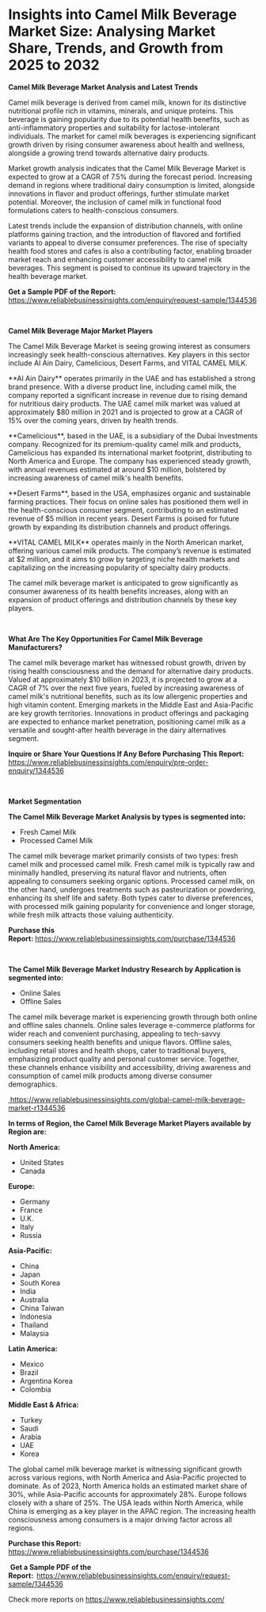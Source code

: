 <p><h1>Insights into Camel Milk Beverage Market Size: Analysing Market Share, Trends, and Growth from 2025 to 2032</h1></p><p><strong>Camel Milk Beverage Market Analysis and Latest Trends</strong></p>
<p><p>Camel milk beverage is derived from camel milk, known for its distinctive nutritional profile rich in vitamins, minerals, and unique proteins. This beverage is gaining popularity due to its potential health benefits, such as anti-inflammatory properties and suitability for lactose-intolerant individuals. The market for camel milk beverages is experiencing significant growth driven by rising consumer awareness about health and wellness, alongside a growing trend towards alternative dairy products.</p><p>Market growth analysis indicates that the Camel Milk Beverage Market is expected to grow at a CAGR of 7.5% during the forecast period. Increasing demand in regions where traditional dairy consumption is limited, alongside innovations in flavor and product offerings, further stimulate market potential. Moreover, the inclusion of camel milk in functional food formulations caters to health-conscious consumers.</p><p>Latest trends include the expansion of distribution channels, with online platforms gaining traction, and the introduction of flavored and fortified variants to appeal to diverse consumer preferences. The rise of specialty health food stores and cafes is also a contributing factor, enabling broader market reach and enhancing customer accessibility to camel milk beverages. This segment is poised to continue its upward trajectory in the health beverage market.</p></p>
<p><strong>Get a Sample PDF of the Report:&nbsp;</strong> <a href="https://www.reliablebusinessinsights.com/enquiry/request-sample/1344536?utm_campaign=2789&utm_medium=2&utm_source=Github&utm_content=ia&utm_term=24032025&utm_id=camel-milk-beverage">https://www.reliablebusinessinsights.com/enquiry/request-sample/1344536</a></p>
<p>&nbsp;</p>
<p><strong>Camel Milk Beverage Major Market Players</strong></p>
<p><p>The Camel Milk Beverage Market is seeing growing interest as consumers increasingly seek health-conscious alternatives. Key players in this sector include Al Ain Dairy, Camelicious, Desert Farms, and VITAL CAMEL MILK.</p><p>**Al Ain Dairy** operates primarily in the UAE and has established a strong brand presence. With a diverse product line, including camel milk, the company reported a significant increase in revenue due to rising demand for nutritious dairy products. The UAE camel milk market was valued at approximately $80 million in 2021 and is projected to grow at a CAGR of 15% over the coming years, driven by health trends.</p><p>**Camelicious**, based in the UAE, is a subsidiary of the Dubai Investments company. Recognized for its premium-quality camel milk and products, Camelicious has expanded its international market footprint, distributing to North America and Europe. The company has experienced steady growth, with annual revenues estimated at around $10 million, bolstered by increasing awareness of camel milk's health benefits.</p><p>**Desert Farms**, based in the USA, emphasizes organic and sustainable farming practices. Their focus on online sales has positioned them well in the health-conscious consumer segment, contributing to an estimated revenue of $5 million in recent years. Desert Farms is poised for future growth by expanding its distribution channels and product offerings.</p><p>**VITAL CAMEL MILK** operates mainly in the North American market, offering various camel milk products. The company’s revenue is estimated at $2 million, and it aims to grow by targeting niche health markets and capitalizing on the increasing popularity of specialty dairy products.</p><p>The camel milk beverage market is anticipated to grow significantly as consumer awareness of its health benefits increases, along with an expansion of product offerings and distribution channels by these key players.</p></p>
<p>&nbsp;</p>
<p><strong>What Are The Key Opportunities For Camel Milk Beverage Manufacturers?</strong></p>
<p><p>The camel milk beverage market has witnessed robust growth, driven by rising health consciousness and the demand for alternative dairy products. Valued at approximately $10 billion in 2023, it is projected to grow at a CAGR of 7% over the next five years, fueled by increasing awareness of camel milk's nutritional benefits, such as its low allergenic properties and high vitamin content. Emerging markets in the Middle East and Asia-Pacific are key growth territories. Innovations in product offerings and packaging are expected to enhance market penetration, positioning camel milk as a versatile and sought-after health beverage in the dairy alternatives segment.</p></p>
<p><strong>Inquire or Share Your Questions If Any Before Purchasing This Report:</strong> <a href="https://www.reliablebusinessinsights.com/enquiry/pre-order-enquiry/1344536?utm_campaign=2789&utm_medium=2&utm_source=Github&utm_content=ia&utm_term=24032025&utm_id=camel-milk-beverage">https://www.reliablebusinessinsights.com/enquiry/pre-order-enquiry/1344536</a></p>
<p>&nbsp;</p>
<p><strong>Market Segmentation</strong></p>
<p><strong>The Camel Milk Beverage Market Analysis by types is segmented into:</strong></p>
<p><ul><li>Fresh Camel Milk</li><li>Processed Camel Milk</li></ul></p>
<p><p>The camel milk beverage market primarily consists of two types: fresh camel milk and processed camel milk. Fresh camel milk is typically raw and minimally handled, preserving its natural flavor and nutrients, often appealing to consumers seeking organic options. Processed camel milk, on the other hand, undergoes treatments such as pasteurization or powdering, enhancing its shelf life and safety. Both types cater to diverse preferences, with processed milk gaining popularity for convenience and longer storage, while fresh milk attracts those valuing authenticity.</p></p>
<p><strong>Purchase this Report:&nbsp;</strong><a href="https://www.reliablebusinessinsights.com/purchase/1344536?utm_campaign=2789&utm_medium=2&utm_source=Github&utm_content=ia&utm_term=24032025&utm_id=camel-milk-beverage">https://www.reliablebusinessinsights.com/purchase/1344536</a></p>
<p>&nbsp;</p>
<p><strong>The Camel Milk Beverage Market Industry Research by Application is segmented into:</strong></p>
<p><ul><li>Online Sales</li><li>Offline Sales</li></ul></p>
<p><p>The camel milk beverage market is experiencing growth through both online and offline sales channels. Online sales leverage e-commerce platforms for wider reach and convenient purchasing, appealing to tech-savvy consumers seeking health benefits and unique flavors. Offline sales, including retail stores and health shops, cater to traditional buyers, emphasizing product quality and personal customer service. Together, these channels enhance visibility and accessibility, driving awareness and consumption of camel milk products among diverse consumer demographics.</p></p>
<p><a href="https://www.reliablebusinessinsights.com/global-camel-milk-beverage-market-r1344536?utm_campaign=2789&utm_medium=2&utm_source=Github&utm_content=ia&utm_term=24032025&utm_id=camel-milk-beverage">&nbsp;https://www.reliablebusinessinsights.com/global-camel-milk-beverage-market-r1344536</a></p>
<p><strong>In terms of Region, the Camel Milk Beverage Market Players available by Region are:</strong></p>
<p>
    <p> <strong> North America: </strong>
        <ul>
            <li>United States</li>
            <li>Canada</li>
        </ul>
        </p> 
    <p> <strong> Europe: </strong>
        <ul>
            <li>Germany</li>
            <li>France</li>
            <li>U.K.</li>
            <li>Italy</li>
            <li>Russia</li>
        </ul>
        </p> 
    <p> <strong> Asia-Pacific: </strong>
        <ul>
            <li>China</li>
            <li>Japan</li>
            <li>South Korea</li>
            <li>India</li>
            <li>Australia</li>
            <li>China Taiwan</li>
            <li>Indonesia</li>
            <li>Thailand</li>
            <li>Malaysia</li>
        </ul>
        </p> 
    <p> <strong> Latin America: </strong>
        <ul>
            <li>Mexico</li>
            <li>Brazil</li>
            <li>Argentina Korea</li>
            <li>Colombia</li>
        </ul>
        </p> 
    <p> <strong> Middle East & Africa: </strong>
        <ul>
            <li>Turkey</li>
            <li>Saudi</li>
            <li>Arabia</li>
            <li>UAE</li>
            <li>Korea</li>
        </ul>
    </p>
    </p>
<p><p>The global camel milk beverage market is witnessing significant growth across various regions, with North America and Asia-Pacific projected to dominate. As of 2023, North America holds an estimated market share of 30%, while Asia-Pacific accounts for approximately 28%. Europe follows closely with a share of 25%. The USA leads within North America, while China is emerging as a key player in the APAC region. The increasing health consciousness among consumers is a major driving factor across all regions.</p></p>
<p><strong>Purchase this Report: </strong><a href="https://www.reliablebusinessinsights.com/purchase/1344536?utm_campaign=2789&utm_medium=2&utm_source=Github&utm_content=ia&utm_term=24032025&utm_id=camel-milk-beverage">https://www.reliablebusinessinsights.com/purchase/1344536</a></p>
<p>&nbsp;<strong>Get a Sample PDF of the Report:&nbsp;&nbsp;</strong><a href="https://www.reliablebusinessinsights.com/enquiry/request-sample/1344536?utm_campaign=2789&utm_medium=2&utm_source=Github&utm_content=ia&utm_term=24032025&utm_id=camel-milk-beverage">https://www.reliablebusinessinsights.com/enquiry/request-sample/1344536</a></p>
<p><strong></strong></p>
<p>Check more reports on <a href="https://www.reliablebusinessinsights.com/?utm_campaign=2789&utm_medium=2&utm_source=Github&utm_content=ia&utm_term=24032025&utm_id=camel-milk-beverage">https://www.reliablebusinessinsights.com/</a></p>